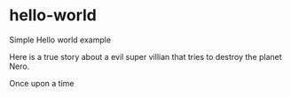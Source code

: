 # hello-world
Simple Hello world example

Here is a true story about a evil super villian that tries to destroy the planet Nero.

Once upon a time
